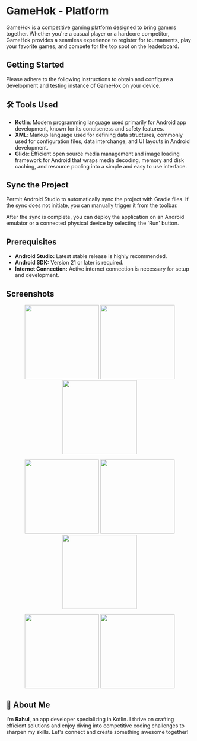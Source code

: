 # GameHok - Platform 
GameHok is a competitive gaming platform designed to bring gamers together. Whether you're a casual player or a hardcore competitor, GameHok provides a seamless experience to register for tournaments, play your favorite games, and compete for the top spot on the leaderboard.

## Getting Started
Please adhere to the following instructions to obtain and configure a development and testing instance of GameHok on your device.

## 🛠 Tools Used
- **Kotlin**: Modern programming language used primarily for Android app development, known for its conciseness and safety features.
- **XML**: Markup language used for defining data structures, commonly used for configuration files, data interchange, and UI layouts in Android development.
- **Glide**: Efficient open source media management and image loading framework for Android that wraps media decoding, memory and disk caching, and resource pooling into a simple and easy to use interface.

## Sync the Project
Permit Android Studio to automatically sync the project with Gradle files. If the sync does not initiate, you can manually trigger it from the toolbar.

After the sync is complete, you can deploy the application on an Android emulator or a connected physical device by selecting the 'Run' button.

## Prerequisites
- **Android Studio:** Latest stable release is highly recommended.
- **Android SDK:** Version 21 or later is required.
- **Internet Connection:** Active internet connection is necessary for setup and development.

## Screenshots
<p align="center">
  <img src="https://github.com/RahulMavaliya/GameHok-Platform/assets/99340043/7001210a-87d8-474c-b008-b37274cd72ad" width="200"/>
  <img src="https://github.com/RahulMavaliya/GameHok-Platform/assets/99340043/b86b2a68-94bd-4817-ac6e-7a0649755661" width="200"/>
  <img src="https://github.com/RahulMavaliya/GameHok-Platform/assets/99340043/782605e8-2920-4ce2-9a7e-baa8602a1627" width="200"/>
</p>
<p align="center">
  <img src="https://github.com/RahulMavaliya/GameHok-Platform/assets/99340043/0fc08a8d-8c19-4dd6-a0b3-30c61e3b0c5b" width="200"/>
  <img src="https://github.com/RahulMavaliya/GameHok-Platform/assets/99340043/4cbbce63-37d4-418e-be7a-e4ceed79df65" width="200"/>
  <img src="https://github.com/RahulMavaliya/GameHok-Platform/assets/99340043/eacc12f8-64fd-4bbf-b7a1-4e9200a49b3b" width="200"/>
</p>
<p align="center">
  <img src="https://github.com/RahulMavaliya/GameHok-Platform/assets/99340043/c02ba388-729a-4ab9-af55-e2744a67deb6" width="200"/>
  <img src="https://github.com/RahulMavaliya/GameHok-Platform/assets/99340043/8a61bdf2-d7ce-4187-9a9b-3720a521eccb" width="200"/>
</p>

## 🚀 About Me
I'm **Rahul**, an app developer specializing in Kotlin. I thrive on crafting efficient solutions and enjoy diving into competitive coding challenges to sharpen my skills. Let's connect and create something awesome together!

